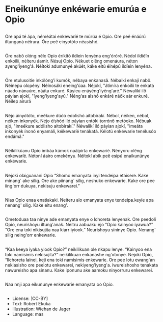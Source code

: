 # Eneikunúnye enkéwarie emurúa e Opio

##
Óre apá té ápa, néméátai
enkewaríé te múrúa é Opio.
Ore peê énáúrû iltunganá néírura.
Óre peê einyotóto néasishó.

##
Óre nabô olóng nélo Opio éríkítô
ildíein lenyéna eng'óróré. Nédol
ildíéîn enkoilií, néíteru áamir.
Nésuj Opio. Nékuet olêng
omenáura, néton ayeng'iyeng'á.
Néítokí adumunyé akúét, káke eitú
éínépû ildíein lenyéna.

##
Óre etulusoitíe inkólóng'i kumók,
nébaya enkanasâ. Nébaikí enkají
nabô. Néínepu olopény. Néínosáki
eneing'úaa. Néjokí, "átímíra enkoilií
te enkatá náado nánaúre, nááta
enkuré. Káyieu enáyéng'íyéng'aré."
Néwalikí ilô páyian ajokí,
"íyeng'iyeng'ayú." Néng'as aishó
enkáré náôk aár enkuré. Néílep
airurá

##
Néjo áínyótóto, meékure dúóó
edolishó aitobirakí. Nébol, néíken,
nébol, néíken inkonyék.
Néjo éíshóó iló páyian entóki
torrónô metóoko. Nébuak ajó,
"imeékure adólisho aitobirakí."
Néwalikí iló páyian ajokí, "imeáta
inkonyék ínonó enyamáli,
kéíkewaríé tenákatá. Kélotú
enkéwarie tenélusóo endámâ."

##
Néíkilikúanu Opio imbáa kúmok
naáípirta enkewaríé. Nényoru olêng
enkewaríé. Nétoní áairo omekényu.
Néítokí abík peê esipú enaikunúnye
enkéwarie.

##
Nejoki olaiguanani Opio “Shomo
emanyata inyi tendeipa etaisere.
Kake minang' ake silig. Ore ake
piinang' silig, neshuko enkewarie.
Kake ore pee iing'orr dukuya,
nekisuju enkewarei.”

##
Nias Opio enaa enatiakaki. Neiteru
alo emanyata enye tendeipa.keyie
apa
nenang' silig. Kake eitu enang'.

##
Ometoduaa taa ninye ade
emanyata enye o lchoreta
lenyenak.
Ore peedoli Opio, neurishoyu
iltung'anak. Neitru aabuaku ejo
“Opio kainyoo iyawua?”
“Ore ena toki nikisujita naa kiarr
iyiook.” Neurishoyu sininye Opio.
Nenang' silig neing'orr enkewarie.

##
“Kaa keeya iyaka yiook Opio?”
neikilikuan ole nkapu lenye.
“Kainyoo ena toki namisimis
nekisujita?” neikilikuan enkanashe
ng'otonye.
Nejoki Opio, “Ilchoreta lainei, keji
ena toki namisimis enkewarie. Ore
pee lotu ewang'an nekiasisho
ore peelotu enkewarei,
nekiyeng'iyeng'a. iwureishosho
tenakata nawureisho apa sinanu.
Kake iponunu ake aamoku
ninyorruru enkewarei.

##
Naa nnji apa eikununye enkewarie emanyata oo Opio.

##
* License: [CC-BY]
* Text: Robert Ekuka
* Illustration: Wiehan de Jager
* Language: mas
